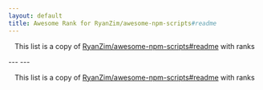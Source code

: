 ```yaml
---
layout: default
title: Awesome Rank for RyanZim/awesome-npm-scripts#readme
---
```


<p align="center">
	This list is a copy of <a href="https://github.com/RyanZim/awesome-npm-scripts#readme">RyanZim/awesome-npm-scripts#readme</a> with ranks
</p>
---
---
<p align="center">
	This list is a copy of <a href="https://github.com/RyanZim/awesome-npm-scripts#readme">RyanZim/awesome-npm-scripts#readme</a> with ranks
</p>
